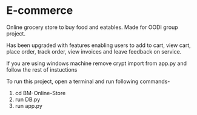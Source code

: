 # E-commerce
Online grocery store to buy food and eatables. Made for OODI group project.

Has been upgraded with features enabling users to add to cart, view cart, place order, track order, view invoices and leave feedback on service.

If you are using windows machine remove crypt import from app.py and follow the rest of instuctions

To run this project, open a terminal and run following commands-
  1. cd BM-Online-Store
  2. run DB.py
  3. run app.py
